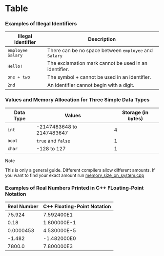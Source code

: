 # Table



### Examples of Illegal Identifiers
| Illegal Identifier  | Description                                           |
|---------------------|-------------------------------------------------------|
| `employee` `Salary` | There can be no space between `employee` and `Salary` |
| `Hello!`            | The exclamation mark cannot be used in an identifier. |
| `one + two`         | The symbol + cannot be used in an identifier.         |
| `2nd`               | An identifier cannot begin with a digit.              |

### Values and Memory Allocation for Three Simple Data Types
| Data Type | Values                    | Storage (in bytes) |
|----------|---------------------------|--------------------|
| `int`    | -2147483648 to 2147483647 | 4                  |
| `bool`   | `true` and `false`        | 1                  |
| `char`    | -128 to         127       | 1                  |

> [!NOTE]
> This is only a general guide. Different compilers allow different amounts.
> If you want to find your exact amount run [memory_size_on_system.cpp](../Programs/memory_size_on_system.cpp)

### Examples of Real Numbers Printed in C++ FLoating-Point Notation
| Real Number | C++ Floating-Point Notation |
|-------------|-----------------------------|
| 75.924      | 7.592400E1                  |
| 0.18        | 1.800000E-1                 |
| 0.0000453   | 4.530000E-5                 |
| -1.482      | -1.482000E0                 |
| 7800.0      | 7.800000E3                  |
